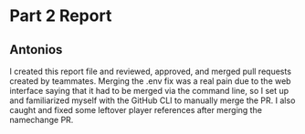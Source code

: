 # Part 2 Report

## Antonios
I created this report file and reviewed, approved, and merged pull requests created by teammates. Merging the .env fix was a real pain due to the web interface saying that it had to be merged via the command line, so I set up and familiarized myself with the GitHub CLI to manually merge the PR. I also caught and fixed some leftover player references after merging the namechange PR.

